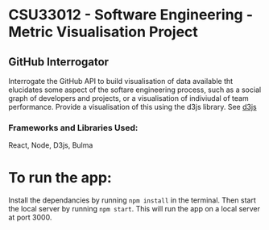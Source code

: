 # CSU33012 - Software Engineering - Metric Visualisation Project
## GitHub Interrogator

Interrogate the GitHub API to build visualisation of data available tht elucidates some aspect of the softare engineering process, such as a social graph of developers and projects, or a visualisation of indiviudal of team performance. Provide a visualisation of this using the d3js library. See [d3js](https://d3js.org)

### Frameworks and Libraries Used:
React, Node, D3js, Bulma

# To run the app:
Install the dependancies by running `npm install` in the terminal. Then start the local server by running 
`npm start`. This will run the app on a local server at port 3000.
